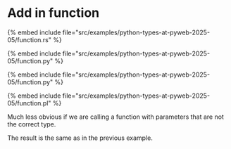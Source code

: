 # Add in function

{% embed include file="src/examples/python-types-at-pyweb-2025-05/function.rs" %}

{% embed include file="src/examples/python-types-at-pyweb-2025-05/function.py" %}

{% embed include file="src/examples/python-types-at-pyweb-2025-05/function.py" %}

{% embed include file="src/examples/python-types-at-pyweb-2025-05/function.pl" %}


Much less obvious if we are calling a function with parameters that are not the correct type.

The result is the same as in the previous example.



